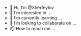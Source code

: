 - 👋 Hi, I’m @SherfeyInv
- 👀 I’m interested in ...
- 🌱 I’m currently learning ...
- 💞️ I’m looking to collaborate on ...
- 📫 How to reach me ...

<!---
SherfeyInv/SherfeyInv is a ✨ special ✨ repository because its `README.md` (this file) appears on your GitHub profile.
You can click the Preview link to take a look at your changes.
--->
